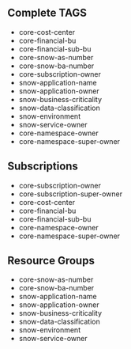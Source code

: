## Complete TAGS
- core-cost-center
- core-financial-bu
- core-financial-sub-bu
- core-snow-as-number
- core-snow-ba-number
- core-subscription-owner
- snow-application-name
- snow-application-owner
- snow-business-criticality
- snow-data-classification
- snow-environment
- snow-service-owner
- core-namespace-owner
- core-namespace-super-owner


## Subscriptions
- core-subscription-owner
- core-subscription-super-owner
- core-cost-center
- core-financial-bu
- core-financial-sub-bu
- core-namespace-owner
- core-namespace-super-owner


## Resource Groups
- core-snow-as-number
- core-snow-ba-number
- snow-application-name
- snow-application-owner
- snow-business-criticality
- snow-data-classification
- snow-environment
- snow-service-owner

